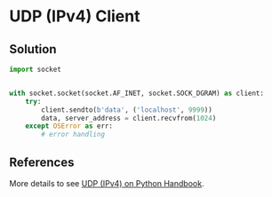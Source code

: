 # UDP (IPv4) Client

## Solution

```python
import socket


with socket.socket(socket.AF_INET, socket.SOCK_DGRAM) as client:
    try:
        client.sendto(b'data', ('localhost', 9999))
        data, server_address = client.recvfrom(1024)
    except OSError as err:
        # error handling
```

## References

More details to see [UDP (IPv4) on Python Handbook](https://leven-cn.github.io/python-handbook/recipes/core/udp_ipv4).
